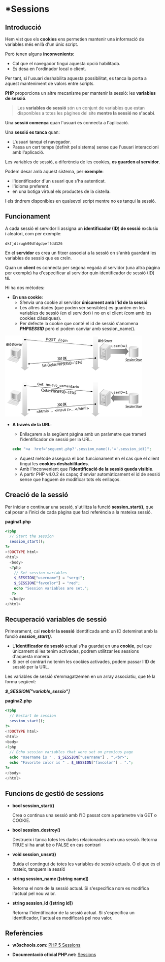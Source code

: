 # *Sessions

## Introducció

Hem vist que els **cookies** ens permetien mantenir una informació de variables més enllà d'un únic script. 

Però tenen alguns **inconvenients**:
* Cal que el navegador tingui aquesta opció habilitada.
* Es desa en l'ordinador local o client.

Per tant, si l'usuari deshabilita aquesta possibilitat, es tanca la porta a aquest manteniment de valors entre scripts. 

**PHP** proporciona un altre mecanisme per mantenir la sessió: les **variables de sessió**.

> Les **variables de sessió** són un conjunt de variables que estan disponibles a totes les pàgines del site **mentre la sessió no s'acabi**. 

Una **sessió comença** quan l'usuari es connecta a l'aplicació.

Una **sessió es tanca** quan:
  * L'usuari tanqui el navegador.
  * Passa un cert temps (definit pel sistema) sense que l'usuari interaccioni amb l'aplicació.

Les variables de sessió, a diferència de les cookies, **es guarden al servidor**.

Podem desar amb aquest sistema, per **exemple**:
* l'identificador d'un usuari que s'ha autenticat.
* l'idioma preferent.
* en una botiga virtual els productes de la cistella.

I els tindrem disponibles en qualsevol script mentre no es tanqui la sessió. 

## Funcionament

A cada sessió el servidor li assigna un **identificador (ID) de sessió** exclusiu i aleatori, com per exemple:

  `dkfjdlrugk00dfdgdpeffdd126` 

En el **servidor** es crea un fitxer associat a la sessió on s'anirà guardant les variables de sessió que es creïn.

Quan un **client** es connecta per segona vegada al servidor (una altra pàgina per exemple) ha d'especificar al servidor quin identificador de sessió (ID) té. 

Hi ha dos mètodes:

* **En una cookie**: 
    * S’envia una cookie al servidor **únicament amb l'id de la sessió** 
    * Les altres dades (que poden ser sensibles) es guarden en les variables de sessió (en el servidor) i no en el client (com amb les cookies clàssiques). 
    * Per defecte la cookie que conté el id de sessió s'anomena **_PHPSESSID_** però el podem canviar amb session_name().

![](/assets/PHPSessions-cliente_servidor.png)

* **A través de la URL**: 
    * Enllaçarem a la següent pàgina amb un paràmetre que trameti l'identificador de sessió per la URL. 

  ```php
  echo "<a  href='seguent.php?'.session_name().'='.session_id()";
  ```

    * Aquest mètode assegura el bon funcionament en el cas que el client tingui les **cookies deshabilitades**. 
    * Amb l'inconvenient que l'**identificació de la sessió queda visible**.
    * A partir PHP v4.0.2 és capaç d'enviar automàticament el id de sessió sense que haguem de modificar tots els enllaços.

## Creació de la sessió

Per iniciar o continuar una sessió, s'utilitza la funció **session_start()**, que cal posar a l’inici de cada pàgina que faci referència a la mateixa sessió.

**pagina1.php**

```php
<?php
  // Start the session
  session_start();
?>
<!DOCTYPE html>
<html>
  <body>
  <?php
    // Set session variables
    $_SESSION["username"] = "sergi";
    $_SESSION["favcolor"] = "red";
    echo "Session variables are set.";
   ?>
  </body>
</html>
```

## Recuperació variables de sessió

Primerament, cal **reobrir la sessió** identificada amb un ID deteminat amb la funció **_session_start()_**.

* L'**identificador de sessió** actual s'ha guardat en una **cookie**, pel que únicament si les tenim activades, podrem utilitzar les sessions d'aquesta manera.
* Si per el contrari no tenim les cookies activades, podem passar l'ID de sessió per la URL.

Les variables de sessió s’emmagatzemen en un array associatiu, que té la forma següent: 	

_**$_SESSION["variable_sessio"]**_

**pagina2.php**

```php
<?php
  // Restart de session
  session_start();
?>
<!DOCTYPE html>
<html>
<body>
<?php
  // Echo session variables that were set on previous page
  echo "Username is " . $_SESSION["username"] . ".<br>";
  echo "Favorite color is " . $_SESSION["favcolor"] . ".";
?>
</body>
</html>
```

## Funcions de gestió de sessions

* **bool session_start()**

    Crea o continua una sessió amb l'ID passat com a paràmetre via GET o COOKIE. 

* **bool session_destroy()**

    Destrueix i tanca totes les dades relacionades amb una sessió. 
  Retorna TRUE si ha anat bé o FALSE en cas contrari

* **void session_unset()**

    Buida el contingut de totes les variables de sessió actuals.
  O el que és el mateix, tanquem la sessió

* **string session_name ([string name])**

    Retorna el nom de la sessió actual. 
  Si s'especifica nom es modifica l'actual pel nou valor.

* **string session_id ([string id])**

    Retorna l'identificador de la sessió actual. 
  Si s'especifica un identificador, l'actual es modificarà pel nou valor. 

## Referències

* **w3schools.com**: [PHP 5 Sessions](https://www.w3schools.com/php/php_sessions.asp) 

* **Documentació oficial PHP.net:** [Sessions](http://php.net/manual/en/book.session.php)